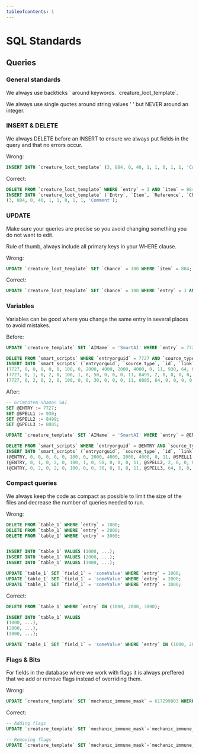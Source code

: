 ```yaml
---
tableofcontents: 1
---
```


# SQL Standards

## Queries

### General standards

We always use backticks \` around keywords. \`creature_loot_template\`.

We always use single quotes around string values ' ' but NEVER around an integer.

### INSERT & DELETE

We always DELETE before an INSERT to ensure we always put fields in the query and that no errors occur.

Wrong:

```sql
INSERT INTO `creature_loot_template` (3, 884, 0, 40, 1, 1, 0, 1, 1, 'Comment');
```

Correct:

```sql
DELETE FROM `creature_loot_template` WHERE `entry` = 3 AND `item` = 884;
INSERT INTO `creature_loot_template` (`Entry`, `Item`, `Reference`, `Chance`, `QuestRequired`, `LootMode`, `GroupId`, `MinCount`, `MaxCount`, `Comment`) VALUES 
(3, 884, 0, 40, 1, 1, 0, 1, 1, 'Comment');
```

### UPDATE

Make sure your queries are precise so you avoid changing something you do not want to edit.

Rule of thumb, always include all primary keys in your WHERE clause.

Wrong:

```sql
UPDATE `creature_loot_template` SET `Chance` = 100 WHERE `item` = 884;
```

Correct:

```sql
UPDATE `creature_loot_template` SET `Chance` = 100 WHERE `entry` = 3 AND `item` = 884;
```

### Variables

Variables can be good where you change the same entry in several places to avoid mistakes.

Before:

```sql
UPDATE `creature_template` SET `AIName` = 'SmartAI' WHERE `entry` = 7727;

DELETE FROM `smart_scripts` WHERE `entryorguid` = 7727 AND `source_type` = 0;
INSERT INTO `smart_scripts` (`entryorguid`, `source_type`, `id`, `link`, `event_type`, `event_phase_mask`, `event_chance`, `event_flags`, `event_param1`, `event_param2`, `event_param3`, `event_param4`, `event_param5`, `action_type`, `action_param1`, `action_param2`, `action_param3`, `action_param4`, `action_param5`, `action_param6`, `target_type`, `target_param1`, `target_param2`, `target_param3`, `target_param4`, `target_x`, `target_y`, `target_z`, `target_o`, `comment`) VALUES 
(7727, 0, 0, 0, 0, 0, 100, 0, 2000, 4000, 2000, 4000, 0, 11, 930, 64, 0, 0, 0, 0, 2, 0, 0, 0, 0, 0, 0, 0, 0, 'Grimtotem Shaman - In Combat - Cast \'Chain Lightning\''),
(7727, 0, 1, 0, 2, 0, 100, 1, 0, 50, 0, 0, 0, 11, 8499, 2, 0, 0, 0, 0, 2, 0, 0, 0, 0, 0, 0, 0, 0, 'Grimtotem Shaman - Between 0-50% Health - Cast \'Fire Nova\' (No Repeat)'),
(7727, 0, 2, 0, 2, 0, 100, 0, 0, 30, 0, 0, 0, 11, 8005, 64, 0, 0, 0, 0, 1, 0, 0, 0, 0, 0, 0, 0, 0, 'Grimtotem Shaman - Between 0-30% Health - Cast \'Healing Wave\'');
```

After:

```sql
-- Grimtotem Shaman SAI
SET @ENTRY := 7727;
SET @SPELL1 := 930;
SET @SPELL2 := 8499;
SET @SPELL3 := 8005;

UPDATE `creature_template` SET `AIName` = 'SmartAI' WHERE `entry` = @ENTRY;

DELETE FROM `smart_scripts` WHERE `entryorguid` = @ENTRY AND `source_type` = 0;
INSERT INTO `smart_scripts` (`entryorguid`, `source_type`, `id`, `link`, `event_type`, `event_phase_mask`, `event_chance`, `event_flags`, `event_param1`, `event_param2`, `event_param3`, `event_param4`, `event_param5`, `action_type`, `action_param1`, `action_param2`, `action_param3`, `action_param4`, `action_param5`, `action_param6`, `target_type`, `target_param1`, `target_param2`, `target_param3`, `target_param4`, `target_x`, `target_y`, `target_z`, `target_o`, `comment`) VALUES 
(@ENTRY, 0, 0, 0, 0, 0, 100, 0, 2000, 4000, 2000, 4000, 0, 11, @SPELL1, 64, 0, 0, 0, 0, 2, 0, 0, 0, 0, 0, 0, 0, 0, 'Grimtotem Shaman - In Combat - Cast \'Chain Lightning\''),
(@ENTRY, 0, 1, 0, 2, 0, 100, 1, 0, 50, 0, 0, 0, 11, @SPELL2, 2, 0, 0, 0, 0, 2, 0, 0, 0, 0, 0, 0, 0, 0, 'Grimtotem Shaman - Between 0-50% Health - Cast \'Fire Nova\' (No Repeat)'),
(@ENTRY, 0, 2, 0, 2, 0, 100, 0, 0, 30, 0, 0, 0, 11, @SPELL3, 64, 0, 0, 0, 0, 1, 0, 0, 0, 0, 0, 0, 0, 0, 'Grimtotem Shaman - Between 0-30% Health - Cast \'Healing Wave\'');
```


### Compact queries

We always keep the code as compact as possible to limit the size of the files and decrease the number of queries needed to run.

Wrong:

```sql
DELETE FROM `table_1` WHERE `entry` = 1000;
DELETE FROM `table_1` WHERE `entry` = 2000;
DELETE FROM `table_1` WHERE `entry` = 3000;


INSERT INTO `table_1` VALUES (1000, ...);
INSERT INTO `table_1` VALUES (2000, ...);
INSERT INTO `table_1` VALUES (3000, ...);

UPDATE `table_1` SET `field_1` = 'someValue' WHERE `entry` = 1000;
UPDATE `table_1` SET `field_1` = 'someValue' WHERE `entry` = 2000;
UPDATE `table_1` SET `field_1` = 'someValue' WHERE `entry` = 3000;
```

Correct:

```sql
DELETE FROM `table_1` WHERE `entry` IN (1000, 2000, 3000);

INSERT INTO `table_1` VALUES
(1000, ...),
(2000, ...),
(3000, ...);

UPDATE `table_1` SET `field_1` = 'someValue' WHERE `entry` IN (1000, 2000, 3000);
```

### Flags & Bits

For fields in the database where we work with flags it is always preffered that we add or remove flags instead of overriding them.

Wrong:

```sql
UPDATE `creature_template` SET `mechanic_immune_mask` = 617299803 WHERE `entry` = 7727;
```

Correct:

```sql
-- Adding flags
UPDATE `creature_template` SET `mechanic_immune_mask`=`mechanic_immune_mask`|64|256|1024 WHERE `entry` = 7727;

-- Removing flags
UPDATE `creature_template` SET `mechanic_immune_mask`=`mechanic_immune_mask`&~(64|256|1024) WHERE `entry` = 7727;
```
